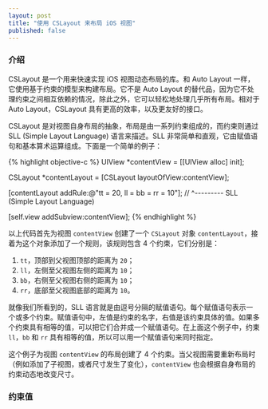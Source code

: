 ```yaml
---
layout: post
title: "使用 CSLayout 来布局 iOS 视图"
published: false
---
```


### 介绍

CSLayout 是一个用来快速实现 iOS 视图动态布局的库。和 Auto Layout 一样，它使用基于约束的模型来构建布局。它不是 Auto Layout 的替代品，因为它不处理约束之间相互依赖的情况，除此之外，它可以轻松地处理几乎所有布局。相对于 Auto Layout，CSLayout 具有更高的效率，以及更友好的接口。

CSLayout 是对视图自身布局的抽象，布局是由一系列约束组成的，而约束则通过 SLL (Simple Layout Language) 语言来描述。SLL 非常简单和直观，它由赋值语句和基本算术运算组成。下面是一个简单的例子：

{% highlight objective-c %}
UIView *contentView = [[UIView alloc] init];

CSLayout *contentLayout = [CSLayout layoutOfView:contentView];

[contentLayout addRule:@"tt = 20, ll =  bb = rr = 10"];
//                                  ^--------- SLL (Simple Layout Language)

[self.view addSubview:contentView];
{% endhighlight %}

以上代码首先为视图 `contentView` 创建了一个 `CSLayout` 对象 `contentLayout`，接着为这个对象添加了一个规则，该规则包含 4 个约束，它们分别是：

1. `tt`，顶部到父视图顶部的距离为 `20`；
2. `ll`，左侧至父视图左侧的距离为 `10`；
3. `bb`，右侧至父视图右侧的距离为 `10`；
4. `rr`，底部至父视图底部的距离为 `10`。

就像我们所看到的，SLL 语言就是由逗号分隔的赋值语句。每个赋值语句表示一个或多个约束。赋值语句中，左值是约束的名字，右值是该约束具体的值。如果多个约束具有相等的值，可以把它们合并成一个赋值语句。在上面这个例子中，约束 `ll`，`bb` 和 `rr` 具有相等的值，所以可以用一个赋值语句来同时指定。

这个例子为视图 `contentView` 的布局创建了 4 个约束。当父视图需要重新布局时（例如添加了子视图，或者尺寸发生了变化），`contentView` 也会根据自身布局的约束动态地改变尺寸。

### 约束值 
